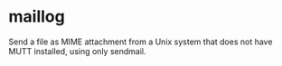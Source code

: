 # maillog
Send a file as MIME attachment from a Unix system that does not have MUTT installed, using only sendmail.
